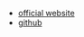 - [official website](https://github.com/luohaha/CSpider/wiki/%E4%B8%AD%E6%96%87%E6%96%87%E6%A1%A3)
- [github](https://github.com/xonce/CSpider)